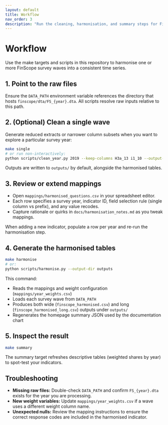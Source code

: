 ```yaml
---
layout: default
title: Workflow
nav_order: 3
description: "Run the cleaning, harmonisation, and summary steps for FinScope surveys."
---
```


# Workflow

Use the make targets and scripts in this repository to harmonise one or more FinScope survey waves into a consistent time series.

## 1. Point to the raw files
Ensure the `DATA_PATH` environment variable references the directory that hosts `finscope/dta/FS_{year}.dta`. All scripts resolve raw inputs relative to this path.

## 2. (Optional) Clean a single wave
Generate reduced extracts or narrower column subsets when you want to explore a particular survey year:

```bash
make single
# or run non-interactively:
python scripts/clean_year.py 2019 --keep-columns H3a_13 i1_10 --output-format parquet
```

Outputs are written to `outputs/` by default, alongside the harmonised tables.

## 3. Review or extend mappings
- Open `mappings/harmonised_questions.csv` in your spreadsheet editor.
- Each row specifies a survey year, indicator ID, field selection rule (single column vs prefix), and any value recodes.
- Capture rationale or quirks in `docs/harmonisation_notes.md` as you tweak mappings.

When adding a new indicator, populate a row per year and re-run the harmonisation step.

## 4. Generate the harmonised tables

```bash
make harmonise
# or:
python scripts/harmonise.py --output-dir outputs
```

This command:
- Reads the mappings and weight configuration (`mappings/year_weights.csv`)
- Loads each survey wave from `DATA_PATH`
- Produces both wide (`finscope_harmonised.csv`) and long (`finscope_harmonised_long.csv`) outputs under `outputs/`
- Regenerates the homepage summary JSON used by the documentation chart

## 5. Inspect the result

```bash
make summary
```

The summary target refreshes descriptive tables (weighted shares by year) to spot-test your indicators.

## Troubleshooting
- **Missing raw files:** Double-check `DATA_PATH` and confirm `FS_{year}.dta` exists for the year you are processing.
- **New weight variables:** Update `mappings/year_weights.csv` if a wave uses a different weight column name.
- **Unexpected nulls:** Review the mapping instructions to ensure the correct response codes are included in the harmonised indicator.
